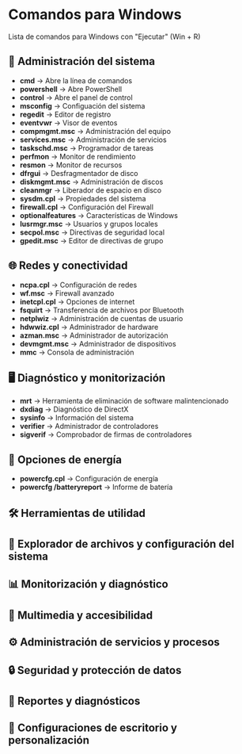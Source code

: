 # Comandos para Windows
Lista de comandos para Windows con "Ejecutar" (Win + R)

## :wrench: Administración del sistema
- **cmd** → Abre la línea de comandos
- **powershell** → Abre PowerShell
- **control** → Abre el panel de control
- **msconfig** → Configuación del sistema
- **regedit** → Editor de registro
- **eventvwr** → Visor de eventos
- **compmgmt.msc** → Administración del equipo
- **services.msc** → Administración de servicios
- **taskschd.msc** → Programador de tareas
- **perfmon** → Monitor de rendimiento
- **resmon** → Monitor de recursos
- **dfrgui** → Desfragmentador de disco
- **diskmgmt.msc** → Administración de discos
- **cleanmgr** → Liberador de espacio en disco
- **sysdm.cpl** → Propiedades del sistema
- **firewall.cpl** → Configuración del Firewall
- **optionalfeatures** → Características de Windows
- **lusrmgr.msc** → Usuarios y grupos locales
- **secpol.msc** → Directivas de seguridad local
- **gpedit.msc** → Editor de directivas de grupo

## :globe_with_meridians: Redes y conectividad
- **ncpa.cpl** → Configuración de redes
- **wf.msc** → Firewall avanzado
- **inetcpl.cpl** → Opciones de internet
- **fsquirt** → Transferencia de archivos por Bluetooth
- **netplwiz** → Administración de cuentas de usuario
- **hdwwiz.cpl** → Administrador de hardware
- **azman.msc** → Administrador de autorización
- **devmgmt.msc** → Administrador de dispositivos
- **mmc** → Consola de administración

## :desktop_computer: Diagnóstico y monitorización
- **mrt** → Herramienta de eliminación de software malintencionado
- **dxdiag** → Diagnóstico de DirectX
- **sysinfo** → Información del sistema
- **verifier** → Administrador de controladores
- **sigverif** → Comprobador de firmas de controladores

## :battery: Opciones de energía
- **powercfg.cpl** → Configuración de energía
- **powercfg /batteryreport** → Informe de batería

## :hammer_and_wrench: Herramientas de utilidad

## :open_file_folder: Explorador de archivos y configuración del sistema

## :bar_chart: Monitorización y diagnóstico

## :musical_note: Multimedia y accesibilidad

## :gear: Administración de servicios y procesos

## :lock: Seguridad y protección de datos

## :memo: Reportes y diagnósticos

## :art: Configuraciones de escritorio y personalización

